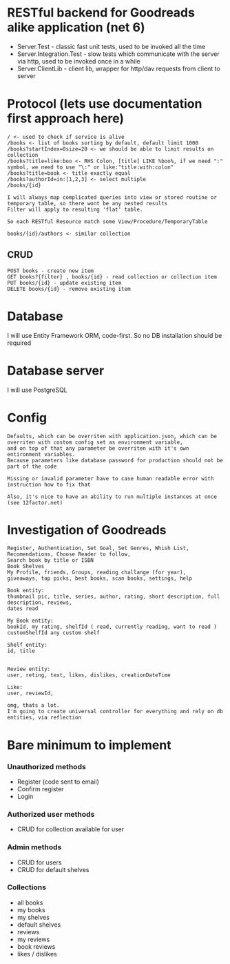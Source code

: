 # RESTful backend for Goodreads alike application (net 6)
 - Server.Test - classic fast unit tests, used to be invoked all the time
 - Server.Integration.Test - slow tests which communicate with the server via http, used to be invoked once in a while
 - Server.ClientLib - client lib, wrapper for http/dav requests from client to server

# Protocol (lets use documentation first approach here)
```
/ <- used to check if service is alive
/books <- list of books sorting by default, default limit 1000
/books?startIndex=0size=20 <- we should be able to limit results on collection
/books?title=like:boo <- RHS Colon, [title] LIKE %boo%, if we need ":" symbol, we need to use "\:" or like:"title:with:colon"
/books?title=book <- title exactly equal
/books?authorId=in:[1,2,3] <- select multiple
/books/{id}

I will always map complicated queries into view or stored routine or temporary table, so there wont be any nested results
Filter will apply to resulting 'flat' table.

So each RESTful Resource match some View/Procedure/TemporaryTable

books/{id}/authors <- similar collection
```
## CRUD
```
POST books - create new item
GET books?{filter} , books/{id} - read collection or collection item
PUT books/{id} - update existing item
DELETE books/{id} - remove existing item
```

# Database
I will use Entity Framework ORM, code-first. So no DB installation should be required

# Database server
I will use PostgreSQL

# Config
```
Defaults, which can be overriten with application.json, which can be overriten with costom config set as environment variable,
and on top of that any parameter be overriten with it's own entironment variables.
Because parameters like database password for production should not be part of the code

Missing or invalid parameter have to case human readable error with instruction how to fix that

Also, it's nice to have an ability to run multiple instances at once (see 12factor.net)
```

# Investigation of Goodreads
```
Register, Authentication, Set Goal, Set Genres, Whish List, Recomendations, Choose Reader to follow, 
Search book by title or ISBN
Book Shelves
My Profile, friends, Groups, reading challange (for year),
giveaways, top picks, best books, scan books, settings, help

Book entity:
thumbnail pic, title, series, author, rating, short description, full description, reviews, 
dates read

My Book entity:
bookId, my rating, shelfId ( read, currently reading, want to read )
customShelfId any custom shelf

Shelf entity:
id, title


Review entity:
user, reting, text, likes, dislikes, creationDateTime

Like:
user, reviewId, 

omg, thats a lot. 
I'm going to create universal controller for everything and rely on db entities, via reflection
```
# Bare minimum to implement
### Unauthorized methods
- Register (code sent to email)
- Confirm register 
- Login

### Authorized user methods
- CRUD for collection available for user

### Admin methods
- CRUD for users
- CRUD for default shelves

### Collections
 - all books
 - my books
 - my shelves
 - default shelves
 - reviews
 - my reviews
 - book reviews
 - likes / dislikes
